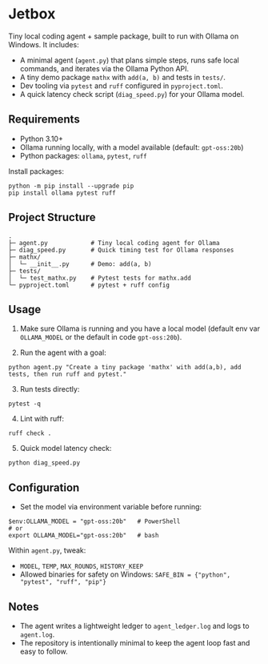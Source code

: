 # Jetbox

Tiny local coding agent + sample package, built to run with Ollama on Windows. It includes:

- A minimal agent (`agent.py`) that plans simple steps, runs safe local commands, and iterates via the Ollama Python API.
- A tiny demo package `mathx` with `add(a, b)` and tests in `tests/`.
- Dev tooling via `pytest` and `ruff` configured in `pyproject.toml`.
- A quick latency check script (`diag_speed.py`) for your Ollama model.

## Requirements

- Python 3.10+
- Ollama running locally, with a model available (default: `gpt-oss:20b`)
- Python packages: `ollama`, `pytest`, `ruff`

Install packages:

```
python -m pip install --upgrade pip
pip install ollama pytest ruff
```

## Project Structure

```
.
├─ agent.py            # Tiny local coding agent for Ollama
├─ diag_speed.py       # Quick timing test for Ollama responses
├─ mathx/
│  └─ __init__.py      # Demo: add(a, b)
├─ tests/
│  └─ test_mathx.py    # Pytest tests for mathx.add
└─ pyproject.toml      # pytest + ruff config
```

## Usage

1) Make sure Ollama is running and you have a local model (default env var `OLLAMA_MODEL` or the default in code `gpt-oss:20b`).

2) Run the agent with a goal:

```
python agent.py "Create a tiny package 'mathx' with add(a,b), add tests, then run ruff and pytest."
```

3) Run tests directly:

```
pytest -q
```

4) Lint with ruff:

```
ruff check .
```

5) Quick model latency check:

```
python diag_speed.py
```

## Configuration

- Set the model via environment variable before running:

```
$env:OLLAMA_MODEL = "gpt-oss:20b"   # PowerShell
# or
export OLLAMA_MODEL="gpt-oss:20b"   # bash
```

Within `agent.py`, tweak:

- `MODEL`, `TEMP`, `MAX_ROUNDS`, `HISTORY_KEEP`
- Allowed binaries for safety on Windows: `SAFE_BIN = {"python", "pytest", "ruff", "pip"}`

## Notes

- The agent writes a lightweight ledger to `agent_ledger.log` and logs to `agent.log`.
- The repository is intentionally minimal to keep the agent loop fast and easy to follow.

